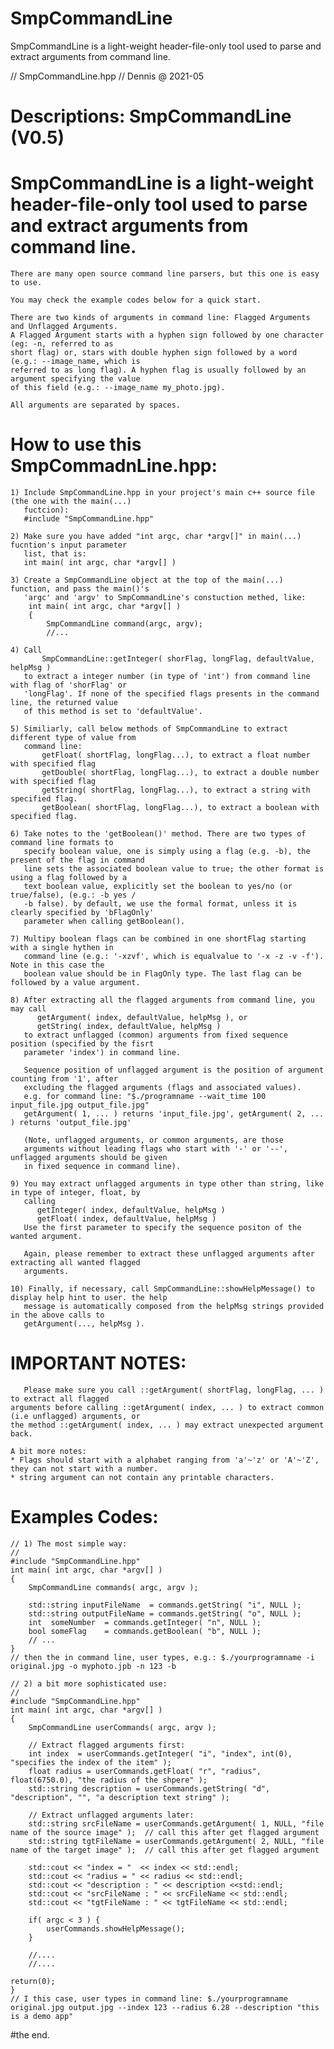 # SmpCommandLine
SmpCommandLine is a light-weight header-file-only tool used to parse and extract arguments from command line.

// SmpCommandLine.hpp
// Dennis @ 2021-05
# Descriptions: SmpCommandLine (V0.5)

  # SmpCommandLine is a light-weight header-file-only tool used to parse and extract arguments from command line.

    There are many open source command line parsers, but this one is easy to use.
    
    You may check the example codes below for a quick start.

    There are two kinds of arguments in command line: Flagged Arguments and Unflagged Arguments.
    A Flagged Argument starts with a hyphen sign followed by one character (eg: -n, referred to as  
    short flag) or, stars with double hyphen sign followed by a word (e.g.: --image_name, which is 
    referred to as long flag). A hyphen flag is usually followed by an argument specifying the value
    of this field (e.g.: --image_name my_photo.jpg).

    All arguments are separated by spaces.

  # How to use this SmpCommadnLine.hpp:

    1) Include SmpCommandLine.hpp in your project's main c++ source file (the one with the main(...) 
       fuctcion):
       #include "SmpCommandLine.hpp"

    2) Make sure you have added "int argc, char *argv[]" in main(...) fucntion's input parameter 
       list, that is: 
       int main( int argc, char *argv[] ) 
    
    3) Create a SmpCommandLine object at the top of the main(...) function, and pass the main()'s
       'argc' and 'argv' to SmpCommandLine's constuction methed, like: 
        int main( int argc, char *argv[] ) 
        {
            SmpCommandLine command(argc, argv); 
            //...
        
    4) Call 
           SmpCommandLine::getInteger( shorFlag, longFlag, defaultValue, helpMsg )
       to extract a integer number (in type of 'int') from command line with flag of 'shorFlag' or
       'longFlag'. If none of the specified flags presents in the command line, the returned value
       of this method is set to 'defaultValue'.

    5) Similiarly, call below methods of SmpCommandLine to extract different type of value from 
       command line:
           getFloat( shortFlag, longFlag...), to extract a float number with specified flag
           getDouble( shortFlag, longFlag...), to extract a double number with specified flag
           getString( shortFlag, longFlag...), to extract a string with specified flag. 
           getBoolean( shortFlag, longFlag...), to extract a boolean with specified flag. 

    6) Take notes to the 'getBoolean()' method. There are two types of command line formats to 
       specify boolean value, one is simply using a flag (e.g. -b), the present of the flag in command
       line sets the associated boolean value to true; the other format is using a flag followed by a 
       text boolean value, explicitly set the boolean to yes/no (or true/false), (e.g.: -b yes /
       -b false). by default, we use the formal format, unless it is clearly specified by 'bFlagOnly' 
       parameter when calling getBoolean().

    7) Multipy boolean flags can be combined in one shortFlag starting with a single hythen in 
       command line (e.g.: '-xzvf', which is equalvalue to '-x -z -v -f'). Note in this case the 
       boolean value should be in FlagOnly type. The last flag can be followed by a value argument.

    8) After extracting all the flagged arguments from command line, you may call 
          getArgument( index, defaultValue, helpMsg ), or 
          getString( index, defaultValue, helpMsg )
       to extract unflagged (common) arguments from fixed sequence position (specified by the fisrt
       parameter 'index') in command line. 
       
       Sequence position of unflagged argument is the position of argument counting from '1', after 
       excluding the flagged arguments (flags and associated values). 
       e.g. for command line: "$./programname --wait_time 100 input_file.jpg output_file.jpg" 
       getArgument( 1, ... ) returns 'input_file.jpg', getArgument( 2, ... ) returns 'output_file.jpg' 

       (Note, unflagged arguments, or common arguments, are those
       arguments without leading flags who start with '-' or '--', unflagged arguments should be given
       in fixed sequence in command line).
    
    9) You may extract unflagged arguments in type other than string, like in type of integer, float, by 
       calling 
          getInteger( index, defaultValue, helpMsg )
          getFloat( index, defaultValue, helpMsg )
       Use the first parameter to specify the sequence positon of the wanted argument. 
       
       Again, please remember to extract these unflagged arguments after extracting all wanted flagged
       arguments.
       
    10) Finally, if necessary, call SmpCommandLine::showHelpMessage() to display help hint to user. the help 
       message is automatically composed from the helpMsg strings provided in the above calls to 
       getArgument(..., helpMsg ).

  # IMPORTANT NOTES: 
       Please make sure you call ::getArgument( shortFlag, longFlag, ... ) to extract all flagged 
    arguments before calling ::getArgument( index, ... ) to extract common (i.e unflagged) arguments, or
    the method ::getArgument( index, ... ) may extract unexpected argument back. 

    A bit more notes:
    * Flags should start with a alphabet ranging from 'a'~'z' or 'A'~'Z', they can not start with a number.
    * string argument can not contain any printable characters.

  # Examples Codes:
    
    // 1) The most simple way:
    //
    #include "SmpCommandLine.hpp"
    int main( int argc, char *argv[] )
    {
        SmpCommandLine commands( argc, argv );

        std::string inputFileName  = commands.getString( "i", NULL );
        std::string outputFileName = commands.getString( "o", NULL );
        int  someNumber  = commands.getInteger( "n", NULL );
        bool someFlag    = commands.getBoolean( "b", NULL );
        // ...
    }
    // then the in command line, user types, e.g.: $./yourprogramname -i original.jpg -o myphoto.jpb -n 123 -b 
    
    // 2) a bit more sophisticated use:
    //
    #include "SmpCommandLine.hpp"
    int main( int argc, char *argv[] )
    {
        SmpCommandLine userCommands( argc, argv );

        // Extract flagged arguments first:
        int index  = userCommands.getInteger( "i", "index", int(0), "specifies the index of the item" );
        float radius = userCommands.getFloat( "r", "radius", float(6750.0), "the radius of the shpere" ); 
        std::string description = userCommands.getString( "d", "description", "", "a description text string" );
        
        // Extract unflagged arguments later:
        std::string srcFileName = userCommands.getArgument( 1, NULL, "file name of the source image" );  // call this after get flagged argument
        std::string tgtFileName = userCommands.getArgument( 2, NULL, "file name of the target image" );  // call this after get flagged argument

        std::cout << "index = "  << index << std::endl;
        std::cout << "radius = " << radius << std::endl;
        std::cout << "description : " << description <<std::endl;
        std::cout << "srcFileName : " << srcFileName << std::endl;
        std::cout << "tgtFileName : " << tgtFileName << std::endl;

        if( argc < 3 ) {
            userCommands.showHelpMessage();
        }

        //....
        //....
    
    return(0);
    }
    // I this case, user types in command line: $./yourprogramname original.jpg output.jpg --index 123 --radius 6.28 --description "this is a demo app"    
#the end.
